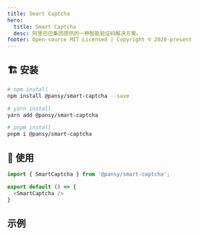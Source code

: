 ```yaml
---
title: Smart Captcha
hero:
  title: Smart Captcha
  desc: 阿里巴巴集团提供的一种智能验证码解决方案。
footer: Open-source MIT Licensed | Copyright © 2020-present
---
```


## 🏗 安装

```bash
# npm install
npm install @pansy/smart-captcha --save

# yarn install
yarn add @pansy/smart-captcha

# pnpm install
pnpm i @pansy/smart-captcha
```

## 🔨 使用

```ts
import { SmartCaptcha } from '@pansy/smart-captcha';

export default () => {
  <SmartCaptcha />
}
```

## 示例

<code src="./demo/demo01.tsx"  />
